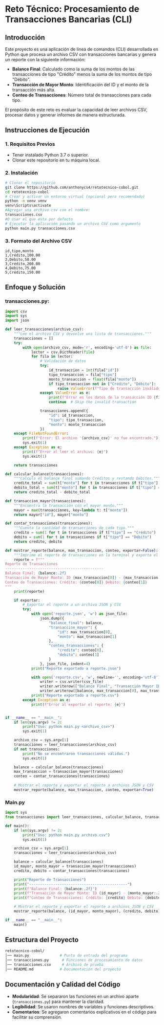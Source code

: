 # Reto Técnico: Procesamiento de Transacciones Bancarias (CLI)

## Introducción
Este proyecto es una aplicación de línea de comandos (CLI) desarrollada en Python que procesa un archivo CSV con transacciones bancarias y genera un reporte con la siguiente información:
- **Balance Final**: Calculado como la suma de los montos de las transacciones de tipo "Crédito" menos la suma de los montos de tipo "Débito".
- **Transacción de Mayor Monto**: Identificación del ID y el monto de la transacción más alta.
- **Conteo de Transacciones**: Número total de transacciones para cada tipo.

El propósito de este reto es evaluar la capacidad de leer archivos CSV, procesar datos y generar informes de manera estructurada.

## Instrucciones de Ejecución

### 1. Requisitos Previos
- Tener instalado Python 3.7 o superior.
- Clonar este repositorio en tu máquina local.

### 2. Instalación
```bash
# Clonar el repositorio
git clone https://github.com/anthonycs4/retotecnico-cobol.git
cd retotecnico-cobol
# Crear y activar un entorno virtual (opcional pero recomendado)
python -m venv venv
venv\Scripts\activate
#Agregar una archivo csv con el nombre:
transacciones.csv
#O usar el que esta por defecto
# Ejecutar la aplicación pasando un archivo CSV como argumento
python main.py transacciones.csv
```

### 3. Formato del Archivo CSV
```csv
id,tipo,monto
1,Crédito,100.00
2,Débito,50.00
3,Crédito,200.00
4,Débito,75.00
5,Crédito,150.00
```

## Enfoque y Solución
### transacciones.py:
```python
import csv
import sys
import json

def leer_transacciones(archivo_csv):
    """Lee el archivo CSV y devuelve una lista de transacciones."""
    transacciones = []
    try:
        with open(archivo_csv, mode='r', encoding='utf-8') as file:
            lector = csv.DictReader(file)
            for fila in lector:
                # Validación de datos
                try:
                    id_transaccion = int(fila["id"])
                    tipo_transaccion = fila["tipo"]
                    monto_transaccion = float(fila["monto"])
                    if tipo_transaccion not in ["Crédito", "Débito"]:
                        raise ValueError(f"Tipo de transacción inválido: {tipo_transaccion}")
                except ValueError as e:
                    print(f"Error en los datos de la transacción ID {fila['id']}: {e}")
                    continue  # Skip the invalid transaction

                transacciones.append({
                    "id": id_transaccion,
                    "tipo": tipo_transaccion,
                    "monto": monto_transaccion
                })
    except FileNotFoundError:
        print(f"Error: El archivo '{archivo_csv}' no fue encontrado.")
        sys.exit(1)
    except Exception as e:
        print(f"Error al leer el archivo: {e}")
        sys.exit(1)

    return transacciones

def calcular_balance(transacciones):
    """Calcula el balance final sumando Créditos y restando Débitos."""
    credito_total = sum(t["monto"] for t in transacciones if t["tipo"] == "Crédito")
    debito_total = sum(t["monto"] for t in transacciones if t["tipo"] == "Débito")
    return credito_total - debito_total

def transaccion_mayor(transacciones):
    """Encuentra la transacción con el mayor monto."""
    mayor = max(transacciones, key=lambda t: t["monto"])
    return mayor["id"], mayor["monto"]

def contar_transacciones(transacciones):
    """Cuenta la cantidad de transacciones de cada tipo."""
    credito = sum(1 for t in transacciones if t["tipo"] == "Crédito")
    debito = sum(1 for t in transacciones if t["tipo"] == "Débito")
    return credito, debito

def mostrar_reporte(balance, max_transaccion, conteo, exportar=False):
    """Imprime el reporte de transacciones en la terminal y exporta el reporte si se solicita."""
    reporte = f"""
Reporte de Transacciones
---------------------------------------------
Balance Final: {balance:.2f}
Transacción de Mayor Monto: ID {max_transaccion[0]} - {max_transaccion[1]:.2f}
Conteo de Transacciones: Crédito: {conteo[0]} Débito: {conteo[1]}
"""
    print(reporte)

    if exportar:
        # Exportar el reporte a un archivo JSON y CSV
        try:
            with open('reporte.json', 'w') as json_file:
                json.dump({
                    "balance_final": balance,
                    "transaccion_mayor": {
                        "id": max_transaccion[0],
                        "monto": max_transaccion[1]
                    },
                    "conteo_transacciones": {
                        "credito": conteo[0],
                        "debito": conteo[1]
                    }
                }, json_file, indent=4)
            print("Reporte exportado a reporte.json")

            with open('reporte.csv', 'w', newline='', encoding='utf-8') as csv_file:
                writer = csv.writer(csv_file)
                writer.writerow(["Balance Final", "Transacción Mayor ID", "Transacción Mayor Monto", "Conteo Crédito", "Conteo Débito"])
                writer.writerow([balance, max_transaccion[0], max_transaccion[1], conteo[0], conteo[1]])
            print("Reporte exportado a reporte.csv")
        except Exception as e:
            print(f"Error al exportar el reporte: {e}")


if __name__ == "__main__":
    if len(sys.argv) != 2:
        print("Uso: python main.py <archivo_csv>")
        sys.exit(1)

    archivo_csv = sys.argv[1]
    transacciones = leer_transacciones(archivo_csv)
    if not transacciones:
        print("No se encontraron transacciones válidas.")
        sys.exit(1)

    balance = calcular_balance(transacciones)
    max_transaccion = transaccion_mayor(transacciones)
    conteo = contar_transacciones(transacciones)
    
    # Mostrar el reporte y exportar el reporte a archivos JSON y CSV
    mostrar_reporte(balance, max_transaccion, conteo, exportar=True)

```
### Main.py
```python
import sys
from transacciones import leer_transacciones, calcular_balance, transaccion_mayor, contar_transacciones, mostrar_reporte  # Importar mostrar_reporte

def main():
    if len(sys.argv) != 2:
        print("Uso: python main.py archivo.csv")
        sys.exit(1)

    archivo_csv = sys.argv[1]
    transacciones = leer_transacciones(archivo_csv)

    balance = calcular_balance(transacciones)
    id_mayor, monto_mayor = transaccion_mayor(transacciones)
    credito, debito = contar_transacciones(transacciones)

    print("Reporte de Transacciones")
    print("---------------------------------------------")
    print(f"Balance Final: {balance:.2f}")
    print(f"Transacción de Mayor Monto: ID {id_mayor} - {monto_mayor:.2f}")
    print(f"Conteo de Transacciones: Crédito: {credito} Débito: {debito}")

    # Mostrar el reporte y exportar el reporte a archivos JSON y CSV
    mostrar_reporte(balance, (id_mayor, monto_mayor), (credito, debito), exportar=True)  # Activamos la exportación aquí

if __name__ == "__main__":
    main()

```
## Estructura del Proyecto
```bash
retotecnico-cobol/
│── main.py              # Punto de entrada del programa
│── transacciones.py      # Funciones de procesamiento de datos
│── transacciones.csv     # Archivo de prueba
│── README.md            # Documentación del proyecto
```

## Documentación y Calidad del Código
- **Modularidad**: Se separaron las funciones en un archivo aparte (`transacciones.py`) para mantener la claridad.
- **Legibilidad**: Se usaron nombres de variables y funciones descriptivos.
- **Comentarios**: Se agregaron comentarios explicativos en el código para facilitar su comprensión.



